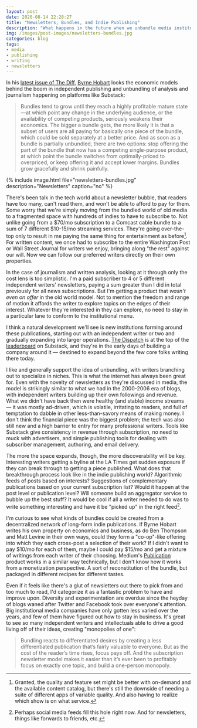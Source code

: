 ```yaml
---
layout: post
date: 2020-08-14 22:28:27
title: "Newsletters, Bundles, and Indie Publishing"
description: "What happens in the future when we unbundle media institutions into a network of decentralized, independent writers?"
img: /images/post-images/newsletters-bundles.jpg
categories: blog
tags:
- media
- publishing
- writing
- newsletters
---
```


In his [latest issue of The Diff](https://diff.substack.com/p/newsletters-and-new-media-economics "Newsletters and New Media Economics"), [Byrne Hobart](https://twitter.com/byrnehobart "Byrne Hobart on Twitter") looks the economic models behind the boom in independent publishing and unbundling of analysis and journalism happening on platforms like Substack:

> Bundles tend to grow until they reach a highly profitable mature state—at which point any change in the underlying audience, or the availability of competing products, seriously weakens their economics. The bigger a bundle gets, the more likely it is that a subset of users are all paying for basically one piece of the bundle, which could be sold separately at a better price. And as soon as a bundle is partially unbundled, there are two options: stop offering the part of the bundle that now has a competing single-purpose product, at which point the bundle switches from optimally-priced to overpriced, or keep offering it and accept lower margins. Bundles grow gracefully and shrink painfully.

{% include image.html file="newsletters-bundles.jpg" description="Newsletters" caption="no" %}

There's been talk in the tech world about a newsletter bubble, that readers have too many, can't read them, and won't be able to afford to pay for them. Some worry that we're simply moving from the bundled world of old media to a fragmented space with hundreds of indies to have to subscribe to. Not unlike going from a $70/mo subscription to a Comcast cable bundle to a sum of 7 different $10-15/mo streaming services. They're going over-the-top only to result in me paying the same thing for entertainment as before[^comparison]. For written content, we once had to subscribe to the entire Washington Post or Wall Street Journal for writers we enjoy, bringing along "the rest" against our will. Now we can follow our preferred writers directly on their own properties.

In the case of journalism and written analysis, looking at it through only the cost lens is too simplistic. I'm a paid subscriber to 4 or 5 different independent writers' newsletters, paying a sum greater than I did in total previously for all news subscriptions. But I'm getting a product that _wasn't even on offer_ in the old world model. Not to mention the freedom and range of motion it affords the writer to explore topics on the edges of their interest. Whatever they're interested in they can explore, no need to stay in a particular lane to conform to the institutional menu.

I think a natural development we'll see is new institutions forming around these publications, starting out with an independent writer or two and gradually expanding into larger operations. [The Dispatch](https://thedispatch.com/ "The Dispatch") is at the top of the [leaderboard](https://substack.com/discover "Substack Discover") on Substack, and they're in the early days of building a company around it — destined to expand beyond the few core folks writing there today.

I like and generally support the idea of unbundling, with writers branching out to specialize in niches. This is what the internet has always been great for. Even with the novelty of newsletters as they're discussed in media, the model is strikingly similar to what we had in the 2000-2006 era of blogs, with independent writers building up their own followings and revenue. What we didn't have back then were healthy (and stable) income streams — it was mostly ad-driven, which is volatile, irritating to readers, and full of temptation to dabble in other less-than-savory means of making money. I don't think the financial piece was the biggest problem; the tech was also still new and a high barrier to entry for many professional writers. Tools like Substack give consistency in revenue through subscription, no need to muck with advertisers, and simple publishing tools for dealing with subscriber management, authoring, and email delivery.

The more the space expands, though, the more discoverability will be key. Interesting writers getting a byline at the LA Times get sudden exposure if they can break through to getting a piece published. What does that breakthrough process look like in the indie publishing world? Algorithmic feeds of posts based on interests? Suggestions of complementary publications based on your current subscription list? Would it happen at the post level or publication level? Will someone build an aggregator service to bubble up the best stuff? It would be cool if all a writer needed to do was to write something interesting and have it be "picked up" in the right feed[^social].

I'm curious to see what kinds of bundles could be created from a decentralized network of long-form indie publications. If Byrne Hobart writes his own property on economics and business, as do Ben Thompson and Matt Levine in their own ways, could they form a "co-op"-like offering into which they each cross-post a selection of their work? If I didn't want to pay $10/mo for each of them, maybe I could pay $15/mo and get a mixture of writings from each writer of their choosing. Medium's [Publication](https://help.medium.com/hc/en-us/categories/201797548-Publications "Medium Publications") product works in a similar way technically, but I don't know how it works from a monetization perspective. A sort of reconstitution of the bundle, but packaged in different recipes for different tastes.

Even if it feels like there's a glut of newsletters out there to pick from and too much to read, I'd categorize it as a fantastic problem to have and improve upon. Diversity and experimentation are overdue since the heyday of blogs waned after Twitter and Facebook took over everyone's attention. Big institutional media companies have only gotten less varied over the years, and few of them have figured out how to stay in business. It's great to see so many independent writers and intellectuals able to drive a good living off of their ideas, creating "monopolies of one":

> Bundling reacts to differentiated desires by creating a less differentiated publication that’s fairly valuable to everyone. But as the cost of the reader’s time rises, focus pays off. And the subscription newsletter model makes it easier than it’s ever been to profitably focus on exactly one topic, and build a one-person monopoly.

[^comparison]: Granted, the quality and feature set might be better with on-demand and the available content catalog, but there's still the downside of needing a suite of different apps of variable quality. And also having to realize which show is on what service.
[^social]: Perhaps social media feeds fill this hole right now. And for newsletters, things like forwards to friends, etc.
